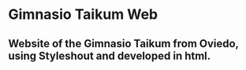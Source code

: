 # Gimnasio Taikum Web
## Website of the Gimnasio Taikum from Oviedo, using Styleshout and developed in html.
